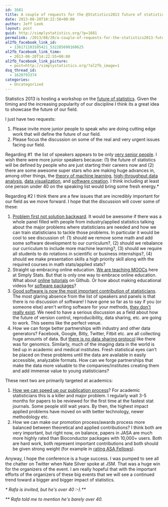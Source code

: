 ```yaml
---
id: 1681
title: A couple of requests for the @Statistics2013 future of statistics workshop
date: 2013-08-20T10:22:50+00:00
author: Jeff Leek
layout: post
guid: http://simplystatistics.org/?p=1681
permalink: /2013/08/20/a-couple-of-requests-for-the-statistics2013-future-of-statistics-workshop/
al2fb_facebook_link_id:
  - 136171103105421_532285690160625
al2fb_facebook_link_time:
  - 2013-08-20T14:22:55+00:00
al2fb_facebook_link_picture:
  - post=http://simplystatistics.org/?al2fb_image=1
dsq_thread_id:
  - 1620793374
categories:
  - Uncategorized
---
```

Statistics 2013 is hosting a workshop on the [future of statistics](http://www.statistics2013.org/about-the-future-of-the-statistical-sciences-workshop/). Given the timing and the increasing popularity of our discipline I think its a great idea to showcase the future of our field.

I just have two requests:

<div id=":27d">
  <div role="chatMessage">
    <div dir="ltr" id=":2o3">
      <ol>
        <li>
          Please invite more junior people to speak who are doing cutting edge work that will define the future of our field.
        </li>
        <li>
          Please focus the discussion on some of the real and very urgent issues facing our field.
        </li>
      </ol>
    </div>
  </div>
</div>

Regarding #1  the list of speakers appears to be only [very senior people](http://www.statistics2013.org/presentations-and-panelists/). I wish there were more junior speakers because: (1) the future of statistics will be defined by people who are just starting their careers now and (2) there are some awesome super stars who are making huge advances in, among other things, the [theory of machine learning](http://www.princeton.edu/~hanliu/), [high-throughput data analysis](http://www.biostat.wisc.edu/~cdewey/), [data visualization](http://simplystatistics.org/2012/06/01/interview-with-amanda-cox-graphics-editor-at-the-new/), and [software creation](http://www.biostat.jhsph.edu/~khansen/software.html). I think including at least one person under 40 on the speaking list would bring some fresh energy.*

Regarding #2 I think there are a few issues that are incredibly important for our field as we move forward. I hope that the discussion will cover some of these:

  1. [Problem first not solution backward](http://simplystatistics.org/2013/05/29/what-statistics-should-do-about-big-data-problem-forward-not-solution-backward/). It would be awesome if there was a whole panel filled with people from industry/applied statistics talking about the major problems where statisticians are needed and how we can train statisticians to tackle those problems. In particular it would be cool to see discussion of: (1) should we remove some math and add some software development to our curriculum?, (2) should we rebalance our curriculum to include more machine learning?, (3) should we require all students to do rotations in scientific or business internships?, (4) should we make presentation skills a high priority skill along with the required courses in math stats/applied stats?
  2. Straight up embracing online education. [We are teaching MOOCs](http://simplystatistics.org/2012/08/10/why-we-are-teaching-massive-open-online-courses-moocs/) here at Simply Stats. But that is only one way to embrace online education. What about [online](https://github.com/hadley/devtools/wiki/Rcpp) [tutorials](http://kbroman.github.io/minimal_make/) on Github. Or how about making educational videos for [software packages](http://www.youtube.com/watch?v=znaO6OHLTeY)?
  3. [Good software is now the most important contribution of statisticians](http://simplystatistics.org/2012/05/28/schlep-blindness-in-statistics/). The most glaring absence from the list of speakers and panels is that there is no discussion of software! I have gone so far as to say if you (or someone else) aren't writing software for your methods, [they don't really exist](http://simplystatistics.org/2013/01/23/statisticians-and-computer-scientists-if-there-is-no-code-there-is-no-paper/). We need to have a serious discussion as a field about how the future of version control, reproducibility, data sharing, etc. are going to work. This seems like the perfect venue.
  4. How we can forge better partnerships with industry and other data generators? Facebook, Google, Bitly, Twitter, Fitbit etc. are all collecting huge amounts of data. But [there is no data sharing protocol](http://simplystatistics.org/2013/01/02/fitbit-why-cant-i-have-my-data/) like there was for genomics. Similarly, much of the imaging data in the world is tied up in academic and medical institutes. Fresh statistical eyes can't be placed on these problems until the data are available in easily accessible, analyzable formats. How can we forge partnerships that make the data more valuable to the companies/institutes creating them and add immense value to young statisticians?

These next two are primarily targeted at academics:

  1. [How we can speed up our publication process](http://simplystatistics.org/2012/03/14/a-proposal-for-a-really-fast-statistics-journal/)? For academic statisticians this is a killer and major problem. I regularly wait 3-5 months for papers to be reviewed for the first time at the fastest stat journals. Some people still wait years. By then, the highest impact applied problems have moved on with better technology, newer methodology etc.
  2. How we can make our promotion process/awards process more balanced between theoretical and applied contributions? I think both are very important, but right now, on balance, papers in JASA are much more highly rated than Bioconductor packages with 10,000+ users. Both are hard work, both represent important contributions and both should be given strong weight (for example in [rating ASA Fellows](http://www.amstat.org/fellows/nominations/pdfs/RatingofNominees.pdf)).

Anyway, I hope the conference is a huge success. I was pumped to see all the chatter on Twitter when Nate Silver spoke at JSM. That was a huge win for the organizers of the event. I am really hopeful that with the important efforts of the organizers of these big events that we will see a continued trend toward a bigger and bigger impact of statistics.

_\* Rafa is invited, but he's over 40 :-).\**_

_** Rafa told me to mention he's barely over 40._